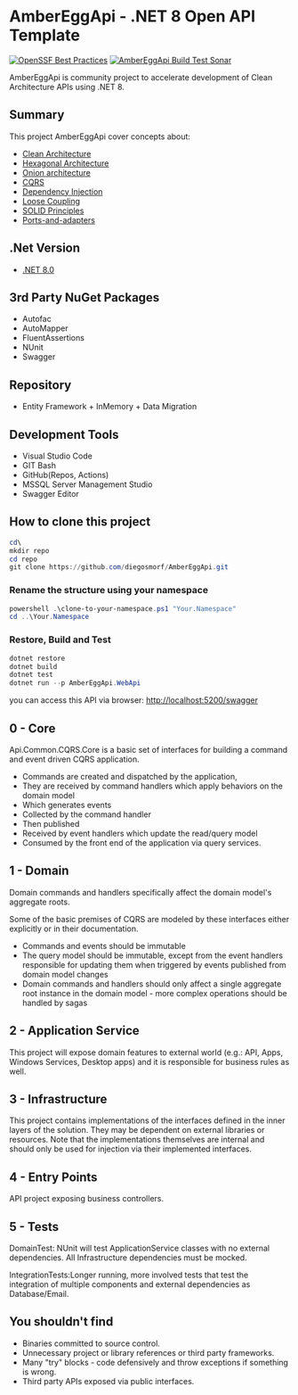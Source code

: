 # AmberEggApi - .NET 8 Open API Template

[![OpenSSF Best Practices](https://www.bestpractices.dev/projects/9250/badge)](https://www.bestpractices.dev/projects/9250)
[![AmberEggApi Build Test Sonar](https://github.com/diegosmorf/AmberEggApi/actions/workflows/pipeline-build-main.yml/badge.svg)](https://github.com/diegosmorf/AmberEggApi/actions/workflows/pipeline-build-main.yml)

AmberEggApi is community project to accelerate development of  Clean Architecture APIs using .NET 8.

## Summary

This project AmberEggApi cover concepts about:  

- [Clean Architecture](https://8thlight.com/blog/uncle-bob/2012/08/13/the-clean-architecture.html)
- [Hexagonal Architecture](http://alistair.cockburn.us/Hexagonal+architecture)
- [Onion architecture](http://jeffreypalermo.com/blog/the-onion-architecture-part-1/)
- [CQRS](http://www.codeproject.com/Articles/555855/Introduction-to-CQRS)
- [Dependency Injection](http://en.wikipedia.org/wiki/Dependency_injection)
- [Loose Coupling](http://en.wikipedia.org/wiki/Loose_coupling)
- [SOLID Principles](http://en.wikipedia.org/wiki/SOLID_%28object-oriented_design%29)
- [Ports-and-adapters](http://www.dossier-andreas.net/software_architecture/ports_and_adapters.html)

## .Net Version

- [.NET 8.0](https://dotnet.microsoft.com/en-us/download)

## 3rd Party NuGet Packages

- Autofac
- AutoMapper
- FluentAssertions
- NUnit
- Swagger

## Repository

- Entity Framework + InMemory + Data Migration

## Development Tools

- Visual Studio Code
- GIT Bash
- GitHub(Repos, Actions)
- MSSQL Server Management Studio
- Swagger Editor  

## How to clone this project

```Powershell
cd\
mkdir repo
cd repo
git clone https://github.com/diegosmorf/AmberEggApi.git
```

### Rename the structure using your namespace

```Powershell
powershell .\clone-to-your-namespace.ps1 "Your.Namespace"
cd ..\Your.Namespace
```

### Restore, Build and Test

```Powershell
dotnet restore
dotnet build
dotnet test
dotnet run --p AmberEggApi.WebApi

```

you can access this API via browser: <http://localhost:5200/swagger>

## 0 - Core

Api.Common.CQRS.Core is a basic set of interfaces for building a command and event driven CQRS application.

- Commands are created and dispatched by the application,
- They are received by command handlers which apply behaviors on the domain model
- Which generates events
- Collected by the command handler
- Then published
- Received by event handlers which update the read/query model
- Consumed by the front end of the application via query services.

## 1 - Domain

Domain commands and handlers specifically affect the domain model's aggregate roots.

Some of the basic premises of CQRS are modeled by these interfaces either explicitly or in their documentation.

- Commands and events should be immutable
- The query model should be immutable, except from the event handlers responsible for updating them when triggered by events published from domain model changes
- Domain commands and handlers should only affect a single aggregate root instance in the domain model - more complex operations should be handled by sagas

## 2 - Application Service

This project will expose domain features to external world (e.g.: API, Apps, Windows Services, Desktop apps) and it is responsible for business rules as well.

## 3 - Infrastructure

This project contains implementations of the interfaces defined in the inner layers of the solution. They may be dependent on external libraries or resources. Note that the implementations themselves are internal and should only be used for injection via their implemented interfaces.

## 4 - Entry Points

API project exposing business controllers.

## 5 - Tests

DomainTest: NUnit will test ApplicationService classes with no external dependencies. All Infrastructure dependencies must be mocked.

IntegrationTests:Longer running, more involved tests that test the integration of multiple components and external dependencies as Database/Email.

## You shouldn't find

- Binaries committed to source control.
- Unnecessary project or library references or third party frameworks.
- Many "try" blocks - code defensively and throw exceptions if something is wrong.
- Third party APIs exposed via public interfaces.
